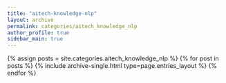 ```yaml
---
title: "aitech-knowledge-nlp"
layout: archive
permalink: categories/aitech_knowledge_nlp
author_profile: true
sidebar_main: true
---
```



{% assign posts = site.categories.aitech_knowledge_nlp %}
{% for post in posts %} {% include archive-single.html type=page.entries_layout %} {% endfor %}